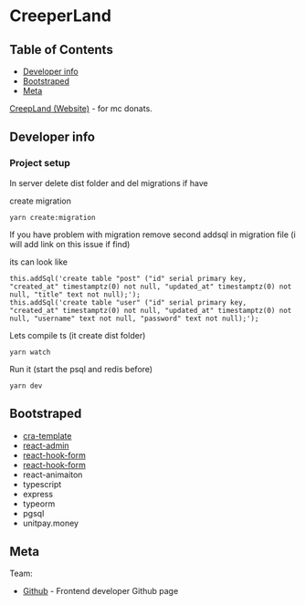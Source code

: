 # CreeperLand 

## Table of Contents

- [Developer info](#developer-info)
- [Bootstraped](#bootstraped)
- [Meta](#meta)	

[CreepLand (Website)](https://creeper.land/) - for mc donats.

## Developer info

### Project setup

In server delete dist folder and del migrations if have

create migration

```
yarn create:migration 
```

If you have problem with migration remove second addsql in migration file (i will add link on this issue if find)

its can look like

```
this.addSql('create table "post" ("id" serial primary key, "created_at" timestamptz(0) not null, "updated_at" timestamptz(0) not null, "title" text not null);');
this.addSql('create table "user" ("id" serial primary key, "created_at" timestamptz(0) not null, "updated_at" timestamptz(0) not null, "username" text not null, "password" text not null);');
```

Lets compile ts (it create dist folder)

```
yarn watch 
```

Run it (start the psql and redis before)

```
yarn dev 
```

## Bootstraped

* [cra-template](https://github.com/react-boilerplate/react-boilerplate-cra-template)
* [react-admin](https://www.youtube.com/watch?v=HRmdj-HpJyE&ab_channel=TraversyMedia)
* [react-hook-form](https://react-hook-form.com/)
* [react-hook-form](Formik)
* react-animaiton
* typescript
* express
* typeorm
* pgsql
* unitpay.money

## Meta

Team:
- [Github](https://barklim.github.io/) - Frontend developer Github page
